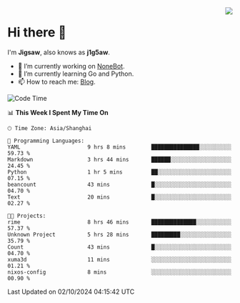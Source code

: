 <a href="#">
  <img align="right" src="https://github-readme-stats.vercel.app/api?username=j1g5awi&count_private=true&show_icons=true&title_color=80070B&text_color=B3B3B3&bg_color=212121&icon_color=80070B" />
</a>

# Hi there 👋

I'm **Jigsaw**, also knows as **j1g5aw**.

- 🔭 I’m currently working on [NoneBot](https://github.com/nonebot).
- 🌱 I’m currently learning Go and Python.
- 📫 How to reach me: [Blog](https://blog.maddestroyer.xyz/).

<!--START_SECTION:waka-->
![Code Time](http://img.shields.io/badge/Code%20Time-1%2C764%20hrs%203%20mins-blue)

📊 **This Week I Spent My Time On** 

```text
🕑︎ Time Zone: Asia/Shanghai

💬 Programming Languages: 
YAML                     9 hrs 8 mins        ███████████████░░░░░░░░░░   59.73 % 
Markdown                 3 hrs 44 mins       ██████░░░░░░░░░░░░░░░░░░░   24.45 % 
Python                   1 hr 5 mins         ██░░░░░░░░░░░░░░░░░░░░░░░   07.15 % 
beancount                43 mins             █░░░░░░░░░░░░░░░░░░░░░░░░   04.70 % 
Text                     20 mins             █░░░░░░░░░░░░░░░░░░░░░░░░   02.27 % 

🐱‍💻 Projects: 
rime                     8 hrs 46 mins       ██████████████░░░░░░░░░░░   57.37 % 
Unknown Project          5 hrs 28 mins       █████████░░░░░░░░░░░░░░░░   35.79 % 
Count                    43 mins             █░░░░░░░░░░░░░░░░░░░░░░░░   04.70 % 
xuma3d                   11 mins             ░░░░░░░░░░░░░░░░░░░░░░░░░   01.21 % 
nixos-config             8 mins              ░░░░░░░░░░░░░░░░░░░░░░░░░   00.90 % 
```


 Last Updated on 02/10/2024 04:15:42 UTC
<!--END_SECTION:waka-->
